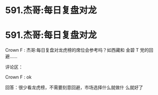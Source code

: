 # 591.杰哥:每日复盘对龙

# 591.杰哥:每日复盘对龙

Crown F : 杰哥:每日复盘对龙虎榜的席位会参考吗？如西藏和 金碧 T 党的回避……

评论区：

Crown F : ok

回答：很少看龙虎榜，不需要刻意回避，市场选择什么就做什 么就好了